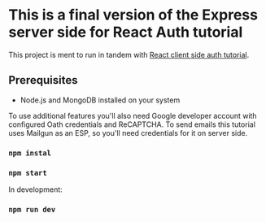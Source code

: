 # This is a final version of the Express server side for React Auth tutorial

This project is ment to run in tandem with [React client side auth tutorial](https://github.com/dataod/react-auth-tutorial-final).

## Prerequisites

- Node.js and MongoDB installed on your system

To use additional features you'll also need Google developer account with configured Oath credentials and ReCAPTCHA.
To send emails this tutorial uses Mailgun as an ESP, so you'll need credentials for it on server side.

### `npm instal`

### `npm start`

In development:

### `npm run dev`
